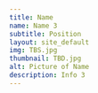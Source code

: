 ```yaml
---
title: Name
name: Name 3
subtitle: Position
layout: site_default
img: TBS.jpg
thumbnail: TBD.jpg
alt: Picture of Name
description: Info 3
---
```

